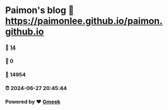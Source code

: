 # Paimon's blog :link: https://paimonlee.github.io/paimon.github.io 
### :page_facing_up: [14](https://paimonlee.github.io/paimon.github.io/tag.html) 
### :speech_balloon: 0 
### :hibiscus: 14954 
### :alarm_clock: 2024-06-27 20:45:44 
### Powered by :heart: [Gmeek](https://github.com/Meekdai/Gmeek)
